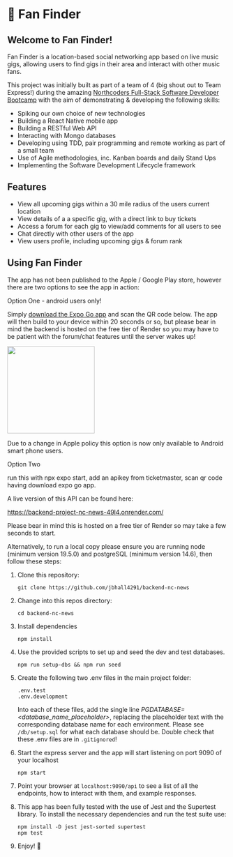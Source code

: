 # :guitar: Fan Finder

## Welcome to Fan Finder!

Fan Finder is a location-based social networking app based on live music gigs, allowing users to find gigs in their area and interact with other music fans.

This project was initially built as part of a team of 4 (big shout out to Team Express!) during the amazing [Northcoders Full-Stack Software Developer Bootcamp](https://northcoders.com/) with the aim of demonstrating & developing the following skills:

* Spiking our own choice of new technologies
* Building a React Native mobile app
* Building a RESTful Web API
* Interacting with Mongo databases
* Developing using TDD, pair programming and remote working as part of a small team
* Use of Agile methodologies, inc. Kanban boards and daily Stand Ups
* Implementing the Software Development Lifecycle framework

## Features

* View all upcoming gigs within a 30 mile radius of the users current location
* View details of a a specific gig, with a direct link to buy tickets
* Access a forum for each gig to view/add comments for all users to see
* Chat directly with other users of the app
* View users profile, including upcoming gigs & forum rank

## Using Fan Finder

The app has not been published to the Apple / Google Play store, however there are two options to see the app in action:

Option One - android users only!

Simply [download the Expo Go app](https://expo.dev/expo-go) and scan the QR code below. The app will then build to your device within 20 seconds or so, but please bear in mind the backend is hosted on the free tier of Render so you may have to be patient with the forum/chat features until the server wakes up!

<img src="https://qr.expo.dev/expo-go?owner=jbhall4291&slug=fan-finder&releaseChannel=default&host=exp.host" width="200" />

Due to a change in Apple policy this option is now only available to Android smart phone users.


Option Two

run this with npx expo start, add an apikey from ticketmaster, scan qr code having download expo go app.


A live version of this API can be found here:

https://backend-project-nc-news-49l4.onrender.com/

Please bear in mind this is hosted on a free tier of Render so may take a few seconds to start.

Alternatively, to run a local copy please ensure you are running node (minimum version 19.5.0) and postgreSQL (minimum version 14.6), then follow these steps:

1. Clone this repository:
   ```
   git clone https://github.com/jbhall4291/backend-nc-news
   ```

2. Change into this repos directory:
   ```
   cd backend-nc-news
   ```

3. Install dependencies
   ```
   npm install
   ```

4. Use the provided scripts to set up and seed the dev and test databases.
   ```
   npm run setup-dbs && npm run seed
   ```

5. Create the following two .env files in the main project folder:
   ```
   .env.test
   .env.development
   ```

   Into each of these files, add the single line *PGDATABASE=<database_name_placeholder>*, replacing the placeholder text with the corresponding database name for each environment. Please see `/db/setup.sql` for what each database should be. Double check that these .env files are in `.gitignored`!

6. Start the express server and the app will start listening on 
port 9090 of your localhost
   ```
   npm start
   ```
7. Point your browser at `localhost:9090/api` to see a list of all the endpoints, how to interact with them, and example responses.

8. This app has been fully tested with the use of Jest and the Supertest library. To install the necessary dependencies and run the test suite use:
   ```
   npm install -D jest jest-sorted supertest
   npm test
   ```

9. Enjoy! 🎉












